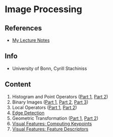 # Image Processing

## References
* [My Lecture Notes](https://github.com/notebook-org/robotics/blob/master/Computer%20Vision/Image%20Processing/index.md)

## Info
- University of Bonn, Cyrill Stachiniss

## Content
1. Histogram and Point Operators ([Part 1](https://www.youtube.com/watch?v=I9caK2ZKuTc&list=PLgnQpQtFTOGRsi5vzy9PiQpNWHjq-bKN1&index=5), [Part 2](https://www.youtube.com/watch?v=McMXZO4AZXk&list=PLgnQpQtFTOGRsi5vzy9PiQpNWHjq-bKN1&index=6))
2. Binary Images ([Part 1](https://www.youtube.com/watch?v=0BFjsjd_P94&list=PLgnQpQtFTOGRsi5vzy9PiQpNWHjq-bKN1&index=7), [Part 2](https://www.youtube.com/watch?v=IPbYkaUFC4k&list=PLgnQpQtFTOGRsi5vzy9PiQpNWHjq-bKN1&index=8), [Part 3](https://www.youtube.com/watch?v=oIxE3LfG8Mg&list=PLgnQpQtFTOGRsi5vzy9PiQpNWHjq-bKN1&index=9))
3. Local Operators ([Part 1](https://www.youtube.com/watch?v=ZRvq3gHcprI&list=PLgnQpQtFTOGRsi5vzy9PiQpNWHjq-bKN1&index=10), [Part 2](https://www.youtube.com/watch?v=sY3f3mbgMDw&list=PLgnQpQtFTOGRsi5vzy9PiQpNWHjq-bKN1&index=11))
4. [Edge Detection](https://www.youtube.com/watch?v=-541dRKaLRA&list=PLgnQpQtFTOGRsi5vzy9PiQpNWHjq-bKN1&index=12)
5. Geometric Transformation ([Part 1](https://www.youtube.com/watch?v=Qn9enAA5j38&list=PLgnQpQtFTOGRsi5vzy9PiQpNWHjq-bKN1&index=16), [Part 2](https://www.youtube.com/watch?v=Zypm4EQ9vvA&list=PLgnQpQtFTOGRsi5vzy9PiQpNWHjq-bKN1&index=17))
9. [Visual Features: Computing Keypoints](https://www.youtube.com/watch?v=nGya59Je4Bs&list=PLgnQpQtFTOGQh_J16IMwDlji18SWQ2PZ6&index=17)
10. [Visual Features: Feature Descriptors](https://www.youtube.com/watch?v=CMolhcwtGAU&list=PLgnQpQtFTOGQh_J16IMwDlji18SWQ2PZ6&index=20)
